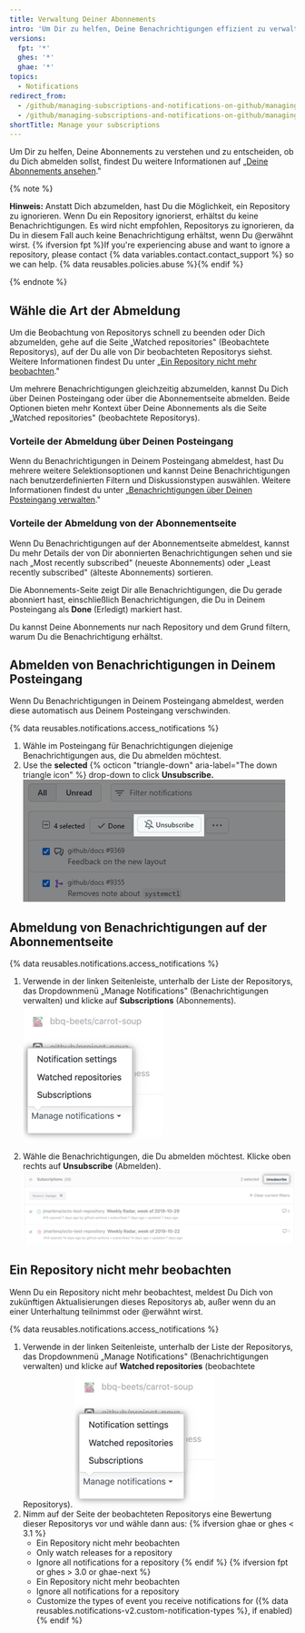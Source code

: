 ```yaml
---
title: Verwaltung Deiner Abonnements
intro: 'Um Dir zu helfen, Deine Benachrichtigungen effizient zu verwalten, gibt es mehrere Möglichkeiten, Dich abzumelden.'
versions:
  fpt: '*'
  ghes: '*'
  ghae: '*'
topics:
  - Notifications
redirect_from:
  - /github/managing-subscriptions-and-notifications-on-github/managing-your-subscriptions
  - /github/managing-subscriptions-and-notifications-on-github/managing-subscriptions-for-activity-on-github/managing-your-subscriptions
shortTitle: Manage your subscriptions
---
```


Um Dir zu helfen, Deine Abonnements zu verstehen und zu entscheiden, ob du Dich abmelden sollst, findest Du weitere Informationen auf „[Deine Abonnements ansehen](/github/managing-subscriptions-and-notifications-on-github/viewing-your-subscriptions)."

{% note %}

**Hinweis:** Anstatt Dich abzumelden, hast Du die Möglichkeit, ein Repository zu ignorieren. Wenn Du ein Repository ignorierst, erhältst du keine Benachrichtigungen. Es wird nicht empfohlen, Repositorys zu ignorieren, da Du in diesem Fall auch keine Benachrichtigung erhältst, wenn Du @erwähnt wirst. {% ifversion fpt %}If you're experiencing abuse and want to ignore a repository, please contact {% data variables.contact.contact_support %} so we can help. {% data reusables.policies.abuse %}{% endif %}

{% endnote %}

## Wähle die Art der Abmeldung

Um die Beobachtung von Repositorys schnell zu beenden oder Dich abzumelden, gehe auf die Seite „Watched repositories" (Beobachtete Repositorys), auf der Du alle von Dir beobachteten Repositorys siehst. Weitere Informationen findest Du unter „[Ein Repository nicht mehr beobachten](#unwatch-a-repository)."

Um mehrere Benachrichtigungen gleichzeitig abzumelden, kannst Du Dich über Deinen Posteingang oder über die Abonnementseite abmelden. Beide Optionen bieten mehr Kontext über Deine Abonnements als die Seite „Watched repositories" (beobachtete Repositorys).

### Vorteile der Abmeldung über Deinen Posteingang

Wenn du Benachrichtigungen in Deinem Posteingang abmeldest, hast Du mehrere weitere Selektionsoptionen und kannst Deine Benachrichtigungen nach benutzerdefinierten Filtern und Diskussionstypen auswählen. Weitere Informationen findest du unter „[Benachrichtigungen über Deinen Posteingang verwalten](/github/managing-subscriptions-and-notifications-on-github/managing-notifications-from-your-inbox)."

### Vorteile der Abmeldung von der Abonnementseite

Wenn Du Benachrichtigungen auf der Abonnementseite abmeldest, kannst Du mehr Details der von Dir abonnierten Benachrichtigungen sehen und sie nach „Most recently subscribed" (neueste Abonnements) oder „Least recently subscribed" (älteste Abonnements) sortieren.

Die Abonnements-Seite zeigt Dir alle Benachrichtigungen, die Du gerade abonniert hast, einschließlich Benachrichtigungen, die Du in Deinem Posteingang als **Done** (Erledigt) markiert hast.

Du kannst Deine Abonnements nur nach Repository und dem Grund filtern, warum Du die Benachrichtigung erhältst.

## Abmelden von Benachrichtigungen in Deinem Posteingang

Wenn Du Benachrichtigungen in Deinem Posteingang abmeldest, werden diese automatisch aus Deinem Posteingang verschwinden.

{% data reusables.notifications.access_notifications %}
1. Wähle im Posteingang für Benachrichtigungen diejenige Benachrichtigungen aus, die Du abmelden möchtest.
2. Use the **selected** {% octicon "triangle-down" aria-label="The down triangle icon" %} drop-down to click **Unsubscribe.** ![Unsubscribe option from main inbox](/assets/images/help/notifications-v2/unsubscribe-from-main-inbox.png)

## Abmeldung von Benachrichtigungen auf der Abonnementseite

{% data reusables.notifications.access_notifications %}
1. Verwende in der linken Seitenleiste, unterhalb der Liste der Repositorys, das Dropdownmenü „Manage Notifications" (Benachrichtigungen verwalten) und klicke auf **Subscriptions** (Abonnements). ![Dropdownmenü-Optionen „Manage Notifications" (Benachrichtigungen verwalten)](/assets/images/help/notifications-v2/manage-notifications-options.png)

2. Wähle die Benachrichtigungen, die Du abmelden möchtest. Klicke oben rechts auf **Unsubscribe** (Abmelden). ![Abonnementseite](/assets/images/help/notifications-v2/unsubscribe-from-subscriptions-page.png)

## Ein Repository nicht mehr beobachten

Wenn Du ein Repository nicht mehr beobachtest, meldest Du Dich von zukünftigen Aktualisierungen dieses Repositorys ab, außer wenn du an einer Unterhaltung teilnimmst oder @erwähnt wirst.

{% data reusables.notifications.access_notifications %}
1. Verwende in der linken Seitenleiste, unterhalb der Liste der Repositorys, das Dropdownmenü „Manage Notifications" (Benachrichtigungen verwalten) und klicke auf **Watched repositories** (beobachtete Repositorys). ![Dropdownmenü-Optionen „Manage Notifications" (Benachrichtigungen verwalten)](/assets/images/help/notifications-v2/manage-notifications-options.png)
2. Nimm auf der Seite der beobachteten Repositorys eine Bewertung dieser Repositorys vor und wähle dann aus:
  {% ifversion ghae or ghes < 3.1 %}
    - Ein Repository nicht mehr beobachten
    - Only watch releases for a repository
    - Ignore all notifications for a repository
  {% endif %}
  {% ifversion fpt or ghes > 3.0 or ghae-next %}
    - Ein Repository nicht mehr beobachten
    - Ignore all notifications for a repository
    - Customize the types of event you receive notifications for ({% data reusables.notifications-v2.custom-notification-types %}, if enabled)
  {% endif %}
